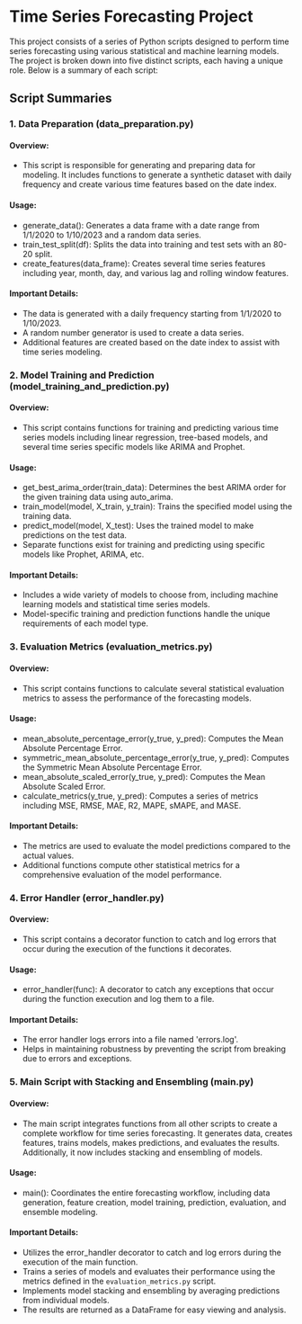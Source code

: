 # Time Series Forecasting Project

This project consists of a series of Python scripts designed to perform time series forecasting using various statistical and machine learning models. The project is broken down into five distinct scripts, each having a unique role. Below is a summary of each script:

## Script Summaries

### 1. Data Preparation (data_preparation.py)

#### Overview:
- This script is responsible for generating and preparing data for modeling. It includes functions to generate a synthetic dataset with daily frequency and create various time features based on the date index.

#### Usage:
- generate_data(): Generates a data frame with a date range from 1/1/2020 to 1/10/2023 and a random data series.
- train_test_split(df): Splits the data into training and test sets with an 80-20 split.
- create_features(data_frame): Creates several time series features including year, month, day, and various lag and rolling window features.

#### Important Details:
- The data is generated with a daily frequency starting from 1/1/2020 to 1/10/2023.
- A random number generator is used to create a data series.
- Additional features are created based on the date index to assist with time series modeling.

### 2. Model Training and Prediction (model_training_and_prediction.py)

#### Overview:
- This script contains functions for training and predicting various time series models including linear regression, tree-based models, and several time series specific models like ARIMA and Prophet.

#### Usage:
- get_best_arima_order(train_data): Determines the best ARIMA order for the given training data using auto_arima.
- train_model(model, X_train, y_train): Trains the specified model using the training data.
- predict_model(model, X_test): Uses the trained model to make predictions on the test data.
- Separate functions exist for training and predicting using specific models like Prophet, ARIMA, etc.

#### Important Details:
- Includes a wide variety of models to choose from, including machine learning models and statistical time series models.
- Model-specific training and prediction functions handle the unique requirements of each model type.


### 3. Evaluation Metrics (evaluation_metrics.py)

#### Overview:
- This script contains functions to calculate several statistical evaluation metrics to assess the performance of the forecasting models.

#### Usage:
- mean_absolute_percentage_error(y_true, y_pred): Computes the Mean Absolute Percentage Error.
- symmetric_mean_absolute_percentage_error(y_true, y_pred): Computes the Symmetric Mean Absolute Percentage Error.
- mean_absolute_scaled_error(y_true, y_pred): Computes the Mean Absolute Scaled Error.
- calculate_metrics(y_true, y_pred): Computes a series of metrics including MSE, RMSE, MAE, R2, MAPE, sMAPE, and MASE.

#### Important Details:
- The metrics are used to evaluate the model predictions compared to the actual values.
- Additional functions compute other statistical metrics for a comprehensive evaluation of the model performance.


### 4. Error Handler (error_handler.py)

#### Overview:
- This script contains a decorator function to catch and log errors that occur during the execution of the functions it decorates.

#### Usage:
- error_handler(func): A decorator to catch any exceptions that occur during the function execution and log them to a file.

#### Important Details:
- The error handler logs errors into a file named 'errors.log'.
- Helps in maintaining robustness by preventing the script from breaking due to errors and exceptions.


### 5. Main Script with Stacking and Ensembling (main.py)

#### Overview:
- The main script integrates functions from all other scripts to create a complete workflow for time series forecasting. It generates data, creates features, trains models, makes predictions, and evaluates the results. Additionally, it now includes stacking and ensembling of models.

#### Usage:
- main(): Coordinates the entire forecasting workflow, including data generation, feature creation, model training, prediction, evaluation, and ensemble modeling.

#### Important Details:
- Utilizes the error_handler decorator to catch and log errors during the execution of the main function.
- Trains a series of models and evaluates their performance using the metrics defined in the `evaluation_metrics.py` script.
- Implements model stacking and ensembling by averaging predictions from individual models.
- The results are returned as a DataFrame for easy viewing and analysis.
